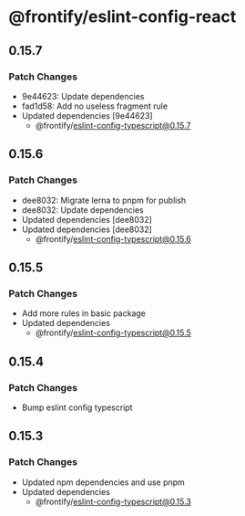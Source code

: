 # @frontify/eslint-config-react

## 0.15.7

### Patch Changes

-   9e44623: Update dependencies
-   fad1d58: Add no useless fragment rule
-   Updated dependencies [9e44623]
    -   @frontify/eslint-config-typescript@0.15.7

## 0.15.6

### Patch Changes

-   dee8032: Migrate lerna to pnpm for publish
-   dee8032: Update dependencies
-   Updated dependencies [dee8032]
-   Updated dependencies [dee8032]
    -   @frontify/eslint-config-typescript@0.15.6

## 0.15.5

### Patch Changes

-   Add more rules in basic package
-   Updated dependencies
    -   @frontify/eslint-config-typescript@0.15.5

## 0.15.4

### Patch Changes

-   Bump eslint config typescript

## 0.15.3

### Patch Changes

-   Updated npm dependencies and use pnpm
-   Updated dependencies
    -   @frontify/eslint-config-typescript@0.15.3
